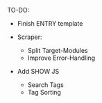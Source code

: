 TO-DO:

* Finish ENTRY template

* Scraper:
  * Split Target-Modules
  * Improve Error-Handling

* Add SHOW JS
  * Search Tags
  * Tag Sorting